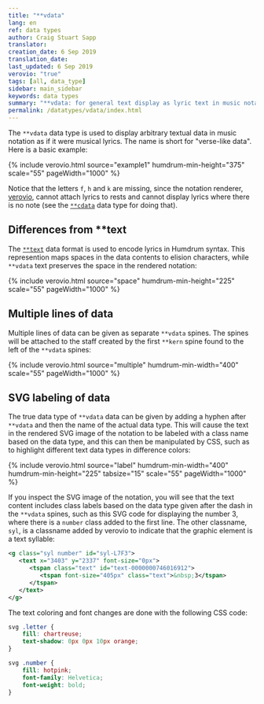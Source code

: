 ```yaml
---
title: "**vdata"
lang: en
ref: data types
author: Craig Stuart Sapp
translator:
creation_date: 6 Sep 2019
translation_date:
last_updated: 6 Sep 2019
verovio: "true"
tags: [all, data_type]
sidebar: main_sidebar
keywords: data types
summary: "**vdata: for general text display as lyric text in music notation."
permalink: /datatypes/vdata/index.html
---
```


The `**vdata` data type is used to display arbitrary textual data
in music notation as if it were musical lyrics.  The name is short
for "verse-like data".  Here is a basic example:


{% include verovio.html
	source="example1"
	humdrum-min-height="375"
	scale="55"
	pageWidth="1000"
%}
<script type="application/x-humdrum" id="example1">
**kern	**vdata
*M4/4	*
=1	=1
4c	a
4g	b
4d	c
4f	d
=2	=2
2c	e
.	f
2g	g
.	h
=3	=3
4c	i
4g	j
4r	k
4c;	l
==	==
*-	*-
</script>


Notice that the letters `f`, `h` and `k` are missing, since the
notation renderer, [verovio](https://www.verovio.org), cannot attach
lyrics to rests and cannot display lyrics where there is no note
(see the [`**cdata`](/datatypes/cdata) data type for doing that).

## Differences from **text ##

The [`**text`](/datatypes/text) data format is used to encode lyrics in Humdrum syntax.  This represention
maps spaces in the data contents to elision characters, while `**vdata` text preserves the space
in the rendered notation:

{% include verovio.html
	source="space"
	humdrum-min-height="225"
	scale="55"
	pageWidth="1000"
%}
<script type="application/x-humdrum" id="space">
**kern	**text	**vdata
*M4/4	*	*
=1	=1	=1
4B	text:	vdata:
4c	a b c	a b c
4g	d e f	d e f
4d	g h i	g h i
=2	=2	=2
1f	j k l	j k l
==	==	==
*-	*-	*-
</script>


## Multiple lines of data ##

Multiple lines of data can be given as separate `**vdata` spines.  The spines will be attached
to the staff created by the first `**kern` spine found to the left of the `**vdata` spines:

{% include verovio.html
	source="multiple"
	humdrum-min-width="400"
	scale="55"
	pageWidth="1000"
%}
<script type="application/x-humdrum" id="multiple">

**kern	**vdata	**vdata	**kern	**vdata	**vdata
*M4/4	*	*	*M4/4	*	*
=1	=1	=1	=1	=1	=1
4B	1st:	2nd:	4dd	1st:	2nd:
4c	a	e	4ee	1	5
4g	b	f	4dd	2	6
4d	c	g	4b	3	7
=2	=2	=2	=2	=2	=2
1f	d	h	1a	4	8
==	==	==	==	==	==
*-	*-	*-	*-	*-	*-
</script>


## SVG labeling of data ##

The true data type of `**vdata` data can be given by adding a
hyphen after `**vdata` and then the name of the actual data type.
This will cause the text in the rendered SVG image of the notation
to be labeled with a class name based on the data type, and this
can then be manipulated by CSS, such as to highlight different
text data types in difference colors:


{% include verovio.html
	source="label"
	humdrum-min-width="400"
	humdrum-min-height="225"
	tabsize="15"
	scale="55"
	pageWidth="1000"
%}
<script type="application/x-humdrum" id="label">
**kern	**vdata-letter	**vdata-number
*M4/4	*	*
=1	=1	=1
4B	1st:	2nd:
4c	a	1
4g	b	2
4d	c	3
=2	=2	=2
1f	d	4
==	==	==
*-	*-	*-
</script>

If you inspect the SVG image of the notation, you will see that the
text content includes class labels based on the data type given
after the dash in the `**vdata` spines, such as this SVG code for
displaying the number 3, where there is a `number` class added to
the first line. The other classname, `syl`, is a classname added
by verovio to indicate that the graphic element is a text syllable:

```xml
<g class="syl number" id="syl-L7F3">
   <text x="3403" y="2337" font-size="0px">
      <tspan class="text" id="text-0000000746016912">
         <tspan font-size="405px" class="text">&nbsp;3</tspan>
      </tspan>
   </text>
</g>
```


The text coloring and font changes are done with the following CSS code:


```css
svg .letter {
	fill: chartreuse;
  	text-shadow: 0px 0px 10px orange;
}

svg .number {
	fill: hotpink;
	font-family: Helvetica;
	font-weight: bold;
}
```


<style>
svg .letter {
	fill: chartreuse;
  	text-shadow: 0px 0px 10px orange;

}
svg .number {
	fill: hotpink;
	font-family: Helvetica;
	font-weight: bold;
}
</style>








